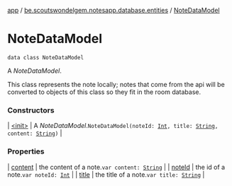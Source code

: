 [app](../../index.md) / [be.scoutswondelgem.notesapp.database.entities](../index.md) / [NoteDataModel](./index.md)

# NoteDataModel

`data class NoteDataModel`

A *NoteDataModel*.

This class represents the note locally;
notes that come from the api will be converted to objects of this class so they fit in the room database.

### Constructors

| [&lt;init&gt;](-init-.md) | A *NoteDataModel*.`NoteDataModel(noteId: `[`Int`](https://kotlinlang.org/api/latest/jvm/stdlib/kotlin/-int/index.html)`, title: `[`String`](https://kotlinlang.org/api/latest/jvm/stdlib/kotlin/-string/index.html)`, content: `[`String`](https://kotlinlang.org/api/latest/jvm/stdlib/kotlin/-string/index.html)`)` |

### Properties

| [content](content.md) | the content of a note.`var content: `[`String`](https://kotlinlang.org/api/latest/jvm/stdlib/kotlin/-string/index.html) |
| [noteId](note-id.md) | the id of a note.`var noteId: `[`Int`](https://kotlinlang.org/api/latest/jvm/stdlib/kotlin/-int/index.html) |
| [title](title.md) | the title of a note.`var title: `[`String`](https://kotlinlang.org/api/latest/jvm/stdlib/kotlin/-string/index.html) |

